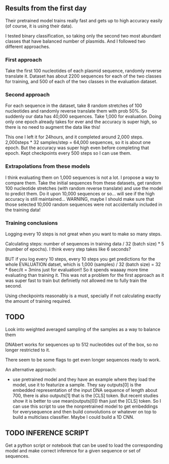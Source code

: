 
## Results from the first day

Their pretrained model trains really fast and gets up to high accuracy easily (of course, it is using their data).

I tested binary classification, so taking only the second two most abundant classes that have balanced number of plasmids. And I followed two different approaches.

### First approach

Take the first 100 nucleotides of each plasmid sequence, randomly reverse translate it. Dataset has about 2200 sequences for each of the two classes for training, and 500 of each of the two classes in the evaluation dataset. 

### Second approach

For each sequence in the dataset, take 8 random stretches of 100 nucleotides and randomly reverse translate them with prob 50%. So suddenly our data has 40,000 sequences. Take 1,000 for evaluation. Doing only one epoch already takes for ever and the accuracy is super high, so there is no need to augment the data like this!

This one I left it for 24hours, and it completed around 2,000 steps. 2,000steps * 32 samples/step = 64,000 sequences, so it is about one epoch. But the accuracy was super high even before completing that epoch. Kept checkpoints every 500 steps so I can use them.

### Extrapolations from these models

I think evaluating them on 1,000 sequences is not a lot. I propose a way to compare them. Take the initial sequences from these datasets, get random 100 nucleotide stretches (with random reverse translate) and use the model to predict them. Do it upon 10,000 sequences or so... will see if the high accuracy is still maintained... WARNING, maybe I should make sure that those selected 10,000 random sequences were not accidentally included in the training data!

### Training conclusions

Logging every 10 steps is not great when you want to make so many steps.

Calculating steps: number of sequences in training data / 32 (batch size) * 5 (number of epochs). I think every step takes like 6 seconds?

BUT if you log every 10 steps, every 10 steps you get predictions for the whole EVALUATION datset, which is 1,000 (samples) / 32 (batch size) = 32 * 6sec/it = 3mins just for evaluation!! So it spends waaaay more time evaluating than training it. This was not a problem for the first approach as it was super fast to train but definietly not allowed me to fully train the second. 

Using checkpoints reasonably is a must, specially if not calculating exactly the amount of training required.



## TODO

Look into weighted averaged sampling of the samples as a way to balance them

DNAbert works for sequences up to 512 nucleotides out of the box, so no longer restricted to it.

There seem to be some flags to get even longer sequences ready to work.



An alternative approach:
 - use pretrained model and they have an example where they load the model, use it to featurize a sample. They say outputs[0] is the embedded representation of the input DNA sequence of length about 700, there is also outputs[1] that is the [CLS] token. But recent studies show it is better to use mean(outputs[0]) than just the [CLS] token. So I can use this script to use the nonpretrained model to get embeddings for everysequence and then build convolutions or whatever on top to build a multiclass classifier. Maybe I could build a 1D CNN.



## TODO INFERENCE SCRIPT

Get a python script or notebook that can be used to load the corresponding model and make correct inference for a given sequence or set of sequences.